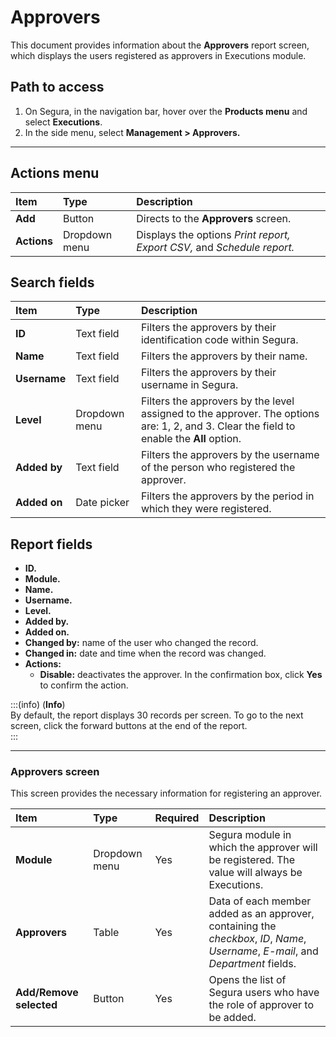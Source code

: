 # Approvers

This document provides information about the **Approvers** report screen, which displays the users registered as approvers in Executions module.

## Path to access

1. On Segura, in the navigation bar, hover over the **Products menu** and select **Executions**.  
2. In the side menu, select **Management > Approvers.**

---
## Actions menu

| **Item** | **Type** | **Description** |
| :---- | :---- | :---- |
| **Add** | Button | Directs to the **Approvers** screen. |
| **Actions** | Dropdown menu | Displays the options *Print report, Export CSV,* and *Schedule report.* |

## Search fields

| **Item** | **Type** | **Description** |
| :---- | :---- | :---- |
| **ID** | Text field | Filters the approvers by their identification code within Segura. |
| **Name** | Text field | Filters the approvers by their name. |
| **Username** | Text field | Filters the approvers by their username in Segura. |
| **Level** | Dropdown menu | Filters the approvers by the level assigned to the approver. The options are: 1, 2, and 3\. Clear the field to enable the **All** option. |
| **Added by** | Text field | Filters the approvers by the username of the person who registered the approver. |
| **Added on** | Date picker | Filters the approvers by the period in which they were registered. |

## Report fields

* **ID.**  
* **Module.**  
* **Name.**  
* **Username.**  
* **Level.**  
* **Added by.**  
* **Added on.**  
* **Changed by:** name of the user who changed the record.  
* **Changed in:** date and time when the record was changed.  
* **Actions:**  
  * **Disable:** deactivates the approver. In the confirmation box, click **Yes** to confirm the action.

:::(info) (**Info**)  
By default, the report displays 30 records per screen. To go to the next screen, click the forward buttons at the end of the report.  
:::

---
### Approvers screen

This screen provides the necessary information for registering an approver.

| **Item** | **Type** | **Required** | **Description** |
| :---- | :---- | :---- | :---- |
| **Module** | Dropdown menu | Yes | Segura module in which the approver will be registered. The value will always be Executions. |
| **Approvers** | Table | Yes | Data of each member added as an approver, containing the *checkbox*, *ID*, *Name*, *Username*, *E-mail*, and *Department* fields. |
| **Add/Remove selected** | Button | Yes | Opens the list of Segura users who have the role of approver to be added. |